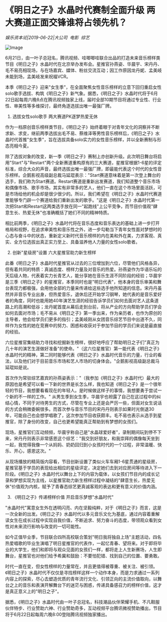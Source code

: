 # 《明日之子》水晶时代赛制全面升级 两大赛道正面交锋谁将占领先机？

*娱乐资本论|2019-06-22|大公司 
                                                电影 
                                                综艺*

![Image](https://p3.pstatp.com/large/pgc-image/dc154110eabc4b678f27e12f53c9874a)

6月21日，由一叶子总冠名，腾讯视频、哇唧唧哇联合出品的打造未来音乐榜样类节目《明日之子》水晶时代在北京举办发布会。星推官孙燕姿、华晨宇、宋丹丹、毛不易亮相现场，与在场嘉宾、媒体、粉丝交流互动；因工作原因龙丹妮、孟美岐未能到场，孟美岐发来祝福VCR。

本季《明日之子》迎来"女生季"，在全面聚焦女性音乐榜样的立意下回归重启女性solo歌手选拔、构筑《明日之子》新气象。据悉，《明日之子》水晶时代将于6月22日起每周六晚8点在腾讯视频独家上线，届时全部10期节目将通过专业性、行业性、审美性等多维探讨，最终角逐选拔出唯一最强厂牌。

1. 选拔女性solo歌手 两大赛道PK逐梦热爱无休

作为一档原创音乐榜样类节目，《明日之子》始终着眼于对青年文化的洞察并不断求新、求变，继前两季选拔出毛不易、蔡维泽等男性音乐榜样后，《明日之子》水晶时代首推"女生季"，旨在选拔具备solo实力的女性音乐榜样，并以全新赛制与形态亮相今夏。

除了选拔对象的改变，新一季《明日之子》赛制上亦创新升级。此次明日舞台将启用"Start"与"Restart"两个全新赛道重构原有的三大赛道，星推官根据1-6星的评定标准，综合大众的声音，最终选拔出唯一最强厂牌，即最能代表这个时代的女性音乐榜样。企鹅影视高级副总裁马延琨表示："Start赛道意味着是第一次登上舞台的选手，我们称为Start赛道。Restart赛道是重新出发赛道，我们知道整个音乐市场和偶像市场、歌手市场，其实有非常多的艺人，他们一直在这个市场里面活跃，可是市场给他的机会却是很少很少的。所以，我们希望在《明日之子》水晶时代赛道里能够专门辟一个赛道给我们重新出发的歌手。"这是《明日之子》水晶时代第一次把Start和Restart这两类选手放在同一"起跑线"上公平竞争，而节目价值观"肆意生长、热爱无休"也准确概括了她们不同的精神特质。

相比前两季，《明日之子》水晶时代将在音乐态度和音乐表达的基础上进一步打开格局和视野，在追求审美性和音乐性之外，进一步勾勒当下青年女性面对梦想时的心态与奋斗中的状态，重新定义新时代音乐榜样的内在美和外在美，力求客观、真实、全方位选拔出真正实力至上、具备滋养他人力量的女性solo歌者。

2. 创新"星级房"设置 六大星推官助力新生榜样

此番《明日之子》水晶时代星推官从过去的三位增加到六位，尽管他们风格各异，但有着共同的特质：真诚态度、榜样力量及对音乐的热爱。孙燕姿作为华语乐坛的天后级人物，代表着实力长青艺人，能分享她在音乐生涯不同阶段的经验；华晨宇是三季《明日之子》的星推官，本季同时也是"明日代表"，他本身的音乐审美和舞台表现力都极强，会用他全部的力量来传递给这些选手他所知道的信息。宋丹丹虽然并非音乐专业出身，但热爱音乐，退休后还开始学习钢琴，她代表的是音乐爱好者的角度，同时也能用她40年演艺生涯的经验告诉学员们如何去面对艺人这条道路上的高潮和低谷；龙丹妮首度从幕后走到台前，将从产业的方向帮助学员们学会如何去面对市场；毛不易从《明日之子》第一季出来，作为亲历者，也作为原创的主导者，他会给学员们更多的指引；孟美岐刚从女团音乐综艺节目中出道不久，同样作为女性的她在竞赛中的努力、困惑和收获对于参加节目的学员们来说是最直接的经验。

六位星推官集结助力寻找和挖掘新生榜样，很好地呼应了帮助明日之子们"真正为几十年的演艺生涯做好准备"的使命。"（这六位星推官）第一能代表《明日之子》水晶时代的精神，第二同时能够代表《明日之子》水晶时代音乐的力量，行业的看法，以及他们对于目前音乐市场和艺人市场的切身体会。"企鹅影视高级副总裁马延琨如是说。

首次作为常驻综艺嘉宾的孙燕姿表示："（我参加《明日之子》水晶时代）最大的原因也是希望可以看一下新的世界是长怎么样，我也知道《明日之子》是一个很年轻的节目，我想要看看现在的年轻人。是时候做这样子的事情，我想要勇于尝试一个新的不一样的工作。" 从男生季到女生季，华晨宇也袒露了自己在这过程中的纠结心情，不同于对待男生的方式，尽管在专业上还是会严厉一些，但面对女生说话的方式会稍微委婉很多。而首次参与音乐节目的宋丹丹则表示如果时光倒退30年，可能自己也会想学唱歌了，这次参加节目收获颇丰。毛不易也表示从选手到星推官，除了身份的改变，自己也更希望能真正帮助到有梦想的女孩们。

现场，星推官们互动频频，华晨宇称自己是"水晶球爱好者"，录制期间玩到停不下来，宋丹丹则表示非常感恩这个综艺："我交到好朋友，和我崇拜的偶像每天坐到一起，我觉得我像一个从妈妈、奶奶回归到小女孩时代的一个过程，非常温暖、快乐、开心，感恩这次。"

从现场播放的精简版内容看，节目创新设置了类似火车车厢1-6星贯通的星级房，星推官基于学员的表现给出相应的星级评定，决定她们去到对应房间等待进入下一阶段。《明日之子》水晶时代以舞台上下的内容为载体，以女孩们节目内的成长记录和梦想实现为主线，以星推官助力新生榜样过程中凝结的"肆意生长，热爱无休"价值观为内核，赋予了青春态综艺更真诚客观的表达和更有意义的价值内涵。

3. 《明日之子》传递榜样价值 开启音乐梦想"水晶时代"

"水晶时代"寓意女生外在透明闪亮、内在坚毅纯粹，对于《明日之子》而言，这是一次全新的出发。《明日之子》水晶时代以多元音乐文化为基底，通过内容着重解读女生在成长过程中实现自我价值，不断追求、努力奋斗的态度，带领观众看到女性对未来流行影响与改变的一切可能性。

如今正值毕业季，节目联合四所高校联合策划"明日我将独自上场"主题活动，四名热爱唱歌的毕业生演唱了明日星推官的代表作，一起忆青春、望将来。对于即将毕业的大学生，他们和即将与观众见面的女孩们一样，都将走上人生新赛场，人生即舞台，星推官也对他们给予希冀和鼓励：不要怕犯错、找到自己的位置、要勇敢。

时代一直在变，但女性榜样的力量常在，并且更值得被尊重、被关注、被引领。《明日之子》水晶时代不仅仅是寻找榜样这样一个动作本身，而是力求通过一系列内容上的探索，尽心去塑造优质的青年流行文化、引领正向的主流价值取向，以舞台之上的音乐和表演开解舞台下的迷茫与困惑，传递具备感召力的榜样价值，这才是真正意义上的"明日之子"。

据悉，《明日之子》水晶时代由一叶子总冠名，科技潮品伙伴荣耀手机、不凡鞋服伙伴特步、行业赞助六神、行业赞助奇多，互动视频平台腾讯微视赞助播出，节目将于6月22日起每周六晚8:00登陆腾讯视频独家播出。

